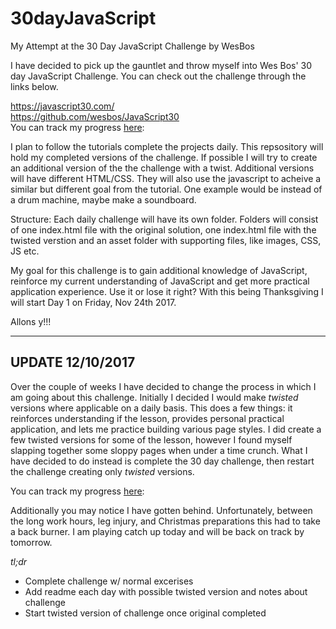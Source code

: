# 30dayJavaScript
My Attempt at the 30 Day JavaScript Challenge by WesBos

I have decided to pick up the gauntlet and throw myself into Wes Bos' 30 day JavaScript Challenge. You can check out the challenge through the links below.

https://javascript30.com/<br />
https://github.com/wesbos/JavaScript30<br />
You can track my progress [here](https://dalekrider.github.io/30dayJavaScript/ "My #javascript30 Page"):

I plan to follow the tutorials complete the projects daily. This repsository will hold my completed versions of the challenge. If possible I will try to create an additional version of the the challenge with a twist. Additional versions will have different HTML/CSS. They will also use the javascript to acheive a similar but different goal from the tutorial. One example would be instead of a drum machine, maybe make a soundboard. 

Structure:
Each daily challenge will have its own folder. Folders will consist of one index.html file with the original solution, one index.html file with the twisted verstion and an asset folder with supporting files, like images, CSS, JS etc.

My goal for this challenge is to gain additional knowledge of JavaScript, reinforce my current understanding of JavaScript and get more practical application experience. Use it or lose it right? With this being Thanksgiving I will start Day 1 on Friday, Nov 24th 2017.

Allons y!!!

---

## UPDATE 12/10/2017

Over the couple of weeks I have decided to change the process in which I am going about this challenge. Initially I decided I would make _twisted_ versions where applicable on a daily basis. This does a few things: it reinforces understanding if the lesson, provides personal practical application, and lets me practice building various page styles. I did create a few twisted versions for some of the lesson, however I found myself slapping together some sloppy pages when under a time crunch. What I have decided to do instead is complete the 30 day challenge, then restart the challenge creating only _twisted_ versions.

You can track my progress 
[here](https://dalekrider.github.io/30dayJavaScript/ "My #javascript30 Page"):

Additionally you may notice I have gotten behind. Unfortunately, between the long work hours, leg injury, and Christmas preparations this had to take a back burner. I am playing catch up today and will be back on track by tomorrow.

_tl;dr_

* Complete challenge w/ normal excerises
* Add readme each day with possible twisted version and notes about challenge
* Start twisted version of challenge once original completed
